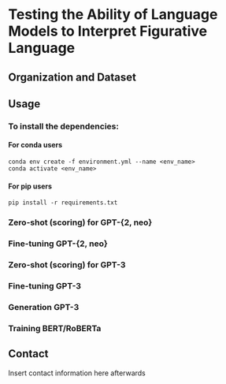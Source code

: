 # Testing the Ability of Language Models to Interpret Figurative Language

## Organization and Dataset

## Usage
### To install the dependencies:

#### For conda users
```
conda env create -f environment.yml --name <env_name>
conda activate <env_name>
```

#### For pip users
`pip install -r requirements.txt`

### Zero-shot (scoring) for GPT-{2, neo}

### Fine-tuning GPT-{2, neo}

### Zero-shot (scoring) for GPT-3

### Fine-tuning GPT-3

### Generation GPT-3

### Training BERT/RoBERTa

## Contact 

Insert contact information here afterwards
